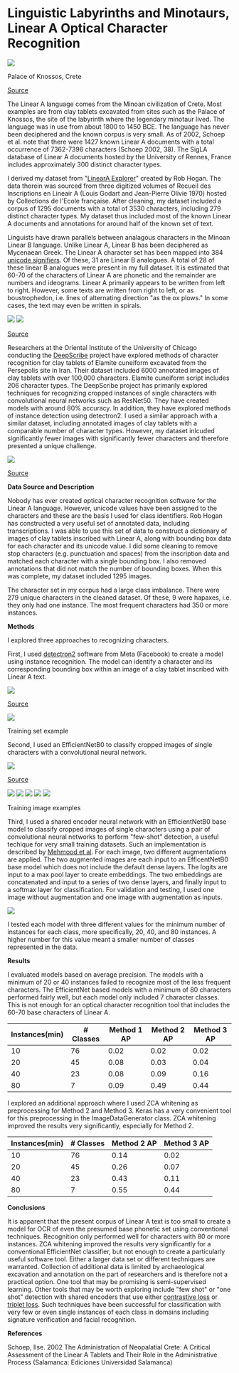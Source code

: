 # **Linguistic Labyrinths and Minotaurs, Linear A Optical Character Recognition**

![](https://github.com/aibatchelor22/LinearAOCR/blob/main/image001.jpg)

Palace of Knossos, Crete

[Source](https://www.lonelyplanet.com/greece/crete/knossos/attractions/palace-of-knossos/a/poi-sig/504778/359431)

The Linear A language comes from the Minoan civilization of Crete. Most examples are from clay tablets excavated from sites such as the Palace of Knossos, the site of the labyrinth where the legendary minotaur lived. The language was in use from about 1800 to 1450 BCE. The language has never been deciphered and the known corpus is very small. As of 2002, Schoep et al. note that there were 1427 known Linear A documents with a total occurrence of 7362-7396 characters (Schoep 2002, 38). The SigLA database of Linear A documents hosted by the University of Rennes, France includes approximately 300 distinct character types.

I derived my dataset from "[LinearA Explorer](https://github.com/mwenge/LinearAExplorer/)" created by Rob Hogan. The data therein was sourced from three digitized volumes of Recueil des Inscriptions en Lineair A (Louis Godart and Jean-Pierre Olivie 1970) hosted by Collections de l'Ecole française. After cleaning, my dataset included a corpus of 1295 documents with a total of 3530 characters, including 279 distinct character types. My dataset thus included most of the known Linear A documents and annotations for around half of the known set of text.

Linguists have drawn parallels between analagous characters in the Minoan Linear B language. Unlike Linear A, Linear B has been deciphered as Mycenaean Greek. The Linear A character set has been mapped into 384 [unicode signifiers](https://en.wikipedia.org/wiki/Linear_A_(Unicode_block)). Of these, 31 are Linear B analogues. A total of 28 of these linear B analogues were present in my full dataset. It is estimated that 60-70 of the characters of Linear A are phonetic and the remainder are numbers and ideograms. Linear A primarily appears to be written from left to right. However, some texts are written from right to left, or as boustrophedon, i.e. lines of alternating direction "as the ox plows." In some cases, the text may even be written in spirals.

![](https://github.com/aibatchelor22/LinearAOCR/blob/main/image002.jpg) 
![](https://github.com/aibatchelor22/LinearAOCR/blob/main/image003.png)

[Source](https://en.wikipedia.org/wiki/Linear_A)

Researchers at the Oriental Institute of the University of Chicago conducting the [DeepScribe](https://datascience.uchicago.edu/news/ancient-language-processing-teaching-computers-to-read-cuneiform-tablets/) project have explored methods of character recognition for clay tablets of Elamite cuneiform excavated from the Persepolis site in Iran. Their dataset included 6000 annotated images of clay tablets with over 100,000 characters. Elamite cuneiform script includes 206 character types. The DeepScribe project has primarily explored techniques for recognizing cropped instances of single characters with convolutional neural networks such as ResNet50. They have created models with around 80% accuracy. In addition, they have explored methods of instance detection using detectron2. I used a similar approach with a similar dataset, including annotated images of clay tablets with a comparable number of character types. However, my dataset inlcuded significantly fewer images with significantly fewer characters and therefore presented a unique challenge.

![](https://github.com/aibatchelor22/LinearAOCR/blob/main/image004.png)

[Source](https://datascience.uchicago.edu/news/ancient-language-processing-teaching-computers-to-read-cuneiform-tablets/)

**Data Source and Description**

Nobody has ever created optical character recognition software for the Linear A language. However, unicode values have been assigned to the characters and these are the basis I used for class identifiers. Rob Hogan has constructed a very useful set of annotated data, including transcriptions. I was able to use this set of data to construct a dictionary of images of clay tablets inscribed with Linear A, along with bounding box data for each character and its unicode value. I did some cleaning to remove stop characters (e.g. punctuation and spaces) from the inscription data and matched each character with a single bounding box. I also removed annotations that did not match the number of bounding boxes. When this was complete, my dataset included 1295 images.

The character set in my corpus had a large class imbalance. There were 279 unique characters in the cleaned dataset. Of these, 9 were hapaxes, i.e. they only had one instance. The most frequent characters had 350 or more instances.

**Methods**

I explored three approaches to recognizing characters.

First, I used [detectron2](https://github.com/facebookresearch/detectron2) software from Meta (Facebook) to create a model using instance recognition. The model can identify a character and its corresponding bounding box within an image of a clay tablet inscribed with Linear A text.

![](https://github.com/aibatchelor22/LinearAOCR/blob/main/image005.jpg)

[Source](https://medium.com/@hirotoschwert/digging-into-detectron-2-47b2e794fabd)

![](https://github.com/aibatchelor22/LinearAOCR/blob/main/image006.jpg)

Training set example

Second, I used an EfficientNetB0 to classify cropped images of single characters with a convolutional neural network.

![](https://github.com/aibatchelor22/LinearAOCR/blob/main/image007.jpg)

[Source](https://www.researchgate.net/figure/The-EfficientNetB0-network-architecture_fig8_346296594)

![](https://github.com/aibatchelor22/LinearAOCR/blob/main/image008.jpg)
![](https://github.com/aibatchelor22/LinearAOCR/blob/main/image009.jpg)
![](https://github.com/aibatchelor22/LinearAOCR/blob/main/image010.jpg)
![](https://github.com/aibatchelor22/LinearAOCR/blob/main/image011.jpg)
![](https://github.com/aibatchelor22/LinearAOCR/blob/main/image012.jpg)

Training image examples

Third, I used a shared encoder neural network with an EfficientNetB0 base model to classify cropped images of single characters using a pair of convolutional neural networks to perform "few-shot" detection, a useful techique for very small training datasets. Such an implementation is described by [Mehmood et al](https://www.ncbi.nlm.nih.gov/pmc/articles/PMC7071616/). For each image, two different augmentations are applied. The two augmented images are each input to an EfficentNetB0 base model which does not include the default dense layers. The logits are input to a max pool layer to create embeddings. The two embeddings are concatenated and input to a series of two dense layers, and finally input to a softmax layer for classification. For validation and testing, I used one image without augmentation and one image with augmentation as inputs.

![](https://github.com/aibatchelor22/LinearAOCR/blob/main/image013.jpg)

I tested each model with three different values for the minimum number of instances for each class, more specifically, 20, 40, and 80 instances. A higher number for this value meant a smaller number of classes represented in the data.

**Results**

I evaluated models based on average precision. The models with a minimum of 20 or 40 instances failed to recognize most of the less frequent characters. The EfficientNet based models with a minimum of 80 characters performed fairly well, but each model only included 7 character classes. This is not enough for an optical character recognition tool that includes the 60-70 base characters of Linear A.

| Instances(min) | # Classes | Method 1 AP | Method 2 AP | Method 3 AP |
| --- | --- | --- | --- | --- |
| 10 | 76 | 0.02 | 0.02 | 0.02 |
| 20 | 45 | 0.08 | 0.03 | 0.04 |
| 40 | 23 | 0.08 | 0.09 | 0.16 |
| 80 | 7 | 0.09 | 0.49 | 0.44 |

I explored an additional approach where I used ZCA whitening as preprocessing for Method 2 and Method 3.  Keras has a very convenient tool for this preprocessing in the ImageDataGenerator class.  ZCA whitening improved the results very significantly, especially for Method 2.

| Instances(min) | # Classes | Method 2 AP | Method 3 AP |
| --- | --- | --- | --- |
| 10 | 76 | 0.14 | 0.02 |
| 20 | 45 | 0.26 | 0.07 |
| 40 | 23 | 0.43 | 0.11 |
| 80 | 7 | 0.55 | 0.44 |


**Conclusions**

It is apparent that the present corpus of Linear A text is too small to create a model for OCR of even the presumed base phonetic set using conventional techniques. Recognition only performed well for characters with 80 or more instances. ZCA whitening improved the results very significantly for a conventional EfficientNet classifier, but not enough to create a particularly useful software tool.  Either a larger data set or different techniques are warranted. Collection of additional data is limited by archaeological excavation and annotation on the part of researchers and is therefore not a practical option. One tool that may be promising is semi-supervised learning.  Other tools that may be worth exploring include "few shot" or "one shot" detection with shared encoders that use either [contrastive loss](https://www.cs.toronto.edu/~hinton/absps/simclr.pdf) or [triplet loss](https://arxiv.org/pdf/1412.6622.pdf). Such techniques have been successful for classification with very few or even single instances of each class in domains including signature verification and facial recognition.

**References**

Schoep, Ilse. 2002 The Administration of Neopalatial Crete: A Critical Assessment of the Linear A Tablets and Their Role in the Administrative Process (Salamanca: Ediciones Universidad Salamanca)
